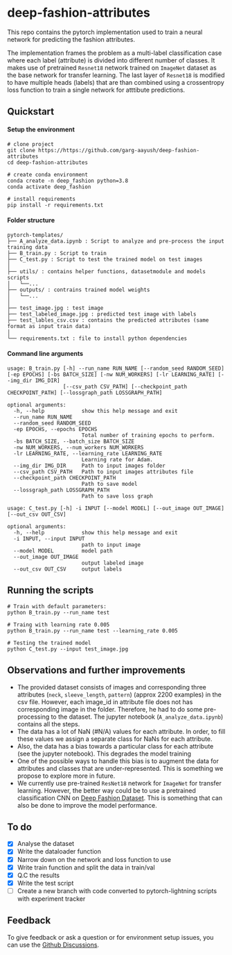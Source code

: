 # deep-fashion-attributes
This repo contains the pytorch implementation used to train a neural network for predicting the fashion attributes. 

The implementation frames the problem as a multi-label classification case where each label (attribute) is divided into different number of classes. It makes use of pretrained `Resnet18` network trained on `ImageNet` dataset as the base network for transfer learning. The last layer of `Resnet18` is modified to have multiple heads (labels) that are than combined using a crossentropy loss function to train a single network for atttibute predictions.

## Quickstart
#### Setup the environment
```
# clone project
git clone https://https://github.com/garg-aayush/deep-fashion-attributes
cd deep-fashion-attributes

# create conda environment
conda create -n deep_fashion python=3.8
conda activate deep_fashion

# install requirements
pip install -r requirements.txt
```

#### Folder structure
```
pytorch-templates/
├── A_analyze_data.ipynb : Script to analyze and pre-process the input training data
├── B_train.py : Script to train
├── C_test.py : Script to test the trained model on test images
│
├── utils/ : contains helper functions, datasetmodule and models scripts
│   └──...
├── outputs/ : contrains trained model weights
│   └──...
│
├── test_image.jpg : test image
├── test_labeled_image.jpg : predicted test image with labels
├── test_lables_csv.csv : contains the predicted attributes (same format as input train data)
│
└── requirements.txt : file to install python dependencies
```

#### Command line arguments
```
usage: B_train.py [-h] --run_name RUN_NAME [--random_seed RANDOM_SEED] [-ep EPOCHS] [-bs BATCH_SIZE] [-nw NUM_WORKERS] [-lr LEARNING_RATE] [--img_dir IMG_DIR]
                  [--csv_path CSV_PATH] [--checkpoint_path CHECKPOINT_PATH] [--lossgraph_path LOSSGRAPH_PATH]

optional arguments:
  -h, --help            show this help message and exit
  --run_name RUN_NAME
  --random_seed RANDOM_SEED
  -ep EPOCHS, --epochs EPOCHS
                        Total number of training epochs to perform.
  -bs BATCH_SIZE, --batch_size BATCH_SIZE
  -nw NUM_WORKERS, --num_workers NUM_WORKERS
  -lr LEARNING_RATE, --learning_rate LEARNING_RATE
                        Learning rate for Adam.
  --img_dir IMG_DIR     Path to input images folder
  --csv_path CSV_PATH   Path to input images attributes file
  --checkpoint_path CHECKPOINT_PATH
                        Path to save model
  --lossgraph_path LOSSGRAPH_PATH
                        Path to save loss graph
```

```
usage: C_test.py [-h] -i INPUT [--model MODEL] [--out_image OUT_IMAGE] [--out_csv OUT_CSV]

optional arguments:
  -h, --help            show this help message and exit
  -i INPUT, --input INPUT
                        path to input image
  --model MODEL         model path
  --out_image OUT_IMAGE
                        output labeled image
  --out_csv OUT_CSV     output labels
```

## Running the scripts
```
# Train with default parameters:
python B_train.py --run_name test

# Traing with learning rate 0.005
python B_train.py --run_name test --learning_rate 0.005

# Testing the trained model
python C_test.py --input test_image.jpg
```

## Observations and further improvements
- The provided dataset consists of images and corresponding three attributes (`neck`, `sleeve_length`, `pattern`) (approx 2200 examples) in the csv file. However, each image_id in attribute file does not has corresponding image in the folder. Therefore, he had to do some pre-processing to the dataset. The jupyter notebook (`A_analyze_data.ipynb`) contains all the steps. 
- The data has a lot of NaN (#N/A) values for each attribute. In order, to fill these values we assign a separate class for NaNs for each attribute.
- Also, the data has a bias towards a particular class for each attribute (see the jupyter notebook). This degrades the model training
- One of the possible ways to handle this bias is to augment the data for attributes and classes that are under-represented. This is something we propose to explore more in future. 
- We currently use pre-trained `ResNet18` network for `ImageNet` for transfer learning. However, the better way could be to use a pretrained classification CNN on [Deep Fashion Dataset](https://mmlab.ie.cuhk.edu.hk/projects/DeepFashion.html). This is something that can also be done to improve the model performance.

## To do
- [X] Analyse the dataset
- [X] Write the dataloader function
- [X] Narrow down on the network and loss function to use
- [X] Write train function and split the data in train/val
- [X] Q.C the results
- [X] Write the test script
- [ ] Create a new branch with code converted to pytorch-lightning scripts with experiment tracker

## Feedback
To give feedback or ask a question or for environment setup issues, you can use the [Github Discussions](https://https://github.com/garg-aayush/deep-fashion-attributes/discussions).
